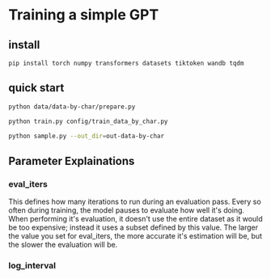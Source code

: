 
# Training a simple GPT

## install

```
pip install torch numpy transformers datasets tiktoken wandb tqdm
```

## quick start

```sh
python data/data-by-char/prepare.py
```

```sh
python train.py config/train_data_by_char.py
```

```sh
python sample.py --out_dir=out-data-by-char
```

## Parameter Explainations

### eval_iters

This defines how many iterations to run during an evaluation pass.  Every so often during training, the model pauses to evaluate how well it's doing.  When performing it's evaluation, it doesn't use the entire dataset as it would be too expensive; instead it uses a subset defined by this value.  The larger the value you set for eval_iters, the more accurate it's estimation will be, but the slower the evaluation will be.

### log_interval


